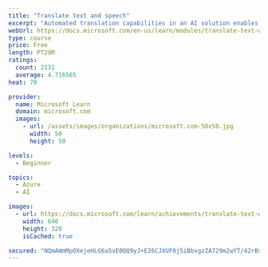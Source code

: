 ```yaml
---
title: "Translate text and speech"
excerpt: "Automated translation capabilities in an AI solution enables closer collaboration by removing language barriers."
webUrl: https://docs.microsoft.com/en-us/learn/modules/translate-text-with-translation-service/
type: course
price: Free
length: PT29M
ratings:
  count: 2131
  average: 4.716565
heat: 78

provider:
  name: Microsoft Learn
  domain: microsoft.com
  images:
    - url: /assets/images/organizations/microsoft.com-50x50.jpg
      width: 50
      height: 50

levels:
  - Beginner

topics:
  - Azure
  - AI

images:
  - url: https://docs.microsoft.com/learn/achievements/translate-text-with-translation-service-social.png
    width: 640
    height: 320
    isCached: true

secured: "NQmAWmMpOXejeHLG6a5vE0QQ9yJ+E26CJXUF0j5iBbxgzZA729m2wYT/42rBsKHA9xR8+wVb41lvIKHpvsSpZRFBKP4qTkHh95UHxUSCa4KcULfbePEsVoLlGAsuvH2jYo0pVFI+TsQoX7u1ZPxkMsMmk2yh4djxARLGswRG8BVANb+n3g2RyC3cSz8lEkFm9jvICiFwXf2HC836GJ2QoWqpLns+rh9aWEYiNwv2dF/aHFpHc5YRdiaTZKVNp/+VhS4vNJDz8R8OBwB/1zlBjkeQPPSx4+bZQWc5mqUEVTcZw/YUMXkvwJfKha6F1/LqKk1/OYpi1FUJIAhsBvGq4CnKioKKSEJ8FUZQug+KePHzbstu96RWGLTP7FNM+fs1HzdwCLyuAjG6aQU0KsfM/9GojlKcw8WLO2tcwgQzP5U=;ZIxM8prVG140wZAp2p4UFw=="
---
```


